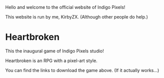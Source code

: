 Hello and welcome to the official website of Indigo Pixels!

This website is run by me, KirbyZX.
(Although other people do help.)

# Heartbroken

This the inaugural game of Indigo Pixels studio!

Heartbroken is an RPG with a pixel-art style.

You can find the links to download the game above.
(If it actually works...)

